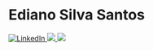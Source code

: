 # Ediano Silva Santos

<span align="center">
  <a href="https://www.linkedin.com/in/ediano">
    <img src="https://img.shields.io/badge/LinkedIn-%230077B5.svg?&style=flat-square&logo=linkedin&logoColor=white" alt="LinkedIn">
  </a>
  
  <a href="https://api.whatsapp.com/send?phone=5569933008597&text=Oi Ediano!%20" alt="WhatsApp">
    <img src="https://img.shields.io/badge/WhatsApp-25d366?style=flat-square&labelColor=25d366&logo=whatsapp&logoColor=white"/>
  </a>
  
  <a href="mailto:silva.ediano.santos@gmail.com" alt="E-Mail">
    <img src="https://img.shields.io/badge/Mail-cc3c2f?style=flat-square&logo=Gmail&logoColor=white"/>
  </a>
</span>
